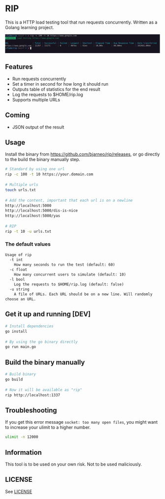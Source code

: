 # RIP

This is a HTTP load testing tool that run requests concurrently. Written as a Golang learning project.

![RIP](./rip.png)

## Features

-   Run requests concurrently
-   Set a timer in second for how long it should run
-   Outputs table of statistics for the end result
-   Log the requests to $HOME/rip.log
-   Supports multiple URLs

## Coming

-   JSON output of the result

## Usage

Install the binary from <https://github.com/bjarneo/rip/releases>, or go directly to the build the binary manually step.

```bash
# Standard by using one url
rip -c 100 -t 10 https://your.domain.com

# Multiple urls
touch urls.txt

# Add the content, important that each url is on a newline
http://localhost:5000
http://localhost:5000/dis-is-nice
http://localhost:5000/yas

# RIP
rip -t 10 -u urls.txt
```

### The default values

```
Usage of rip
  -t int
    How many seconds to run the test (default: 60)
  -c float
    How many concurrent users to simulate (default: 10)
  -l bool
    Log the requests to $HOME/rip.log (default: false)
  -u string
    A file of URLs. Each URL should be on a new line. Will randomly choose an URL.

```

## Get it up and running [DEV]

```bash
# Install dependencies
go install

# By using the go binary directly
go run main.go
```

## Build the binary manually

```bash
# Build binary
go build

# Now it will be available as "rip"
rip http://localhost:1337
```

## Troubleshooting

If you get this error message `socket: too many open files`, you might want to increase your ulimit to a higher number.

```bash
ulimit -n 12000
```

## Information

This tool is to be used on your own risk. Not to be used maliciously.

## LICENSE

See [LICENSE](./LICENSE)
